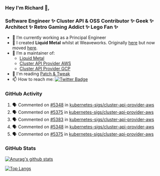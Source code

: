 ### Hey I'm Richard 👋, 

<h3 align="left">Software Engineer ✨ Cluster API & OSS Contributor ✨ Geek ✨ Architect ✨ Retro Gaming Addict ✨ Lego Fan ✨</h3>

- 🔭 I’m currently working as a Principal Engineer
- 📯 I created **Liquid Metal** whilst at Weaveworks. Originally [here](https://github.com/weaveworks-liquidmetal) but now moved [here](https://github.com/liquidmetal-dev).
- 👯 I’m a maintainer of:
  -  [Liquid Metal](https://github.com/liquidmetal-dev)
  -  [Cluster API Provider AWS](https://github.com/kubernetes-sigs/cluster-api-provider-aws)
  -  [Cluster API Provider GCP](https://github.com/kubernetes-sigs/cluster-api-provider-gcp)
- 💬 I'm reading [Patch & Tweak](https://bjooks.com/products/patch-tweak-exploring-modular-synthesis)
- 📫 How to reach me: [![Twitter Badge](https://img.shields.io/badge/-@fruit_case-00acee?style=flat&logo=Twitter&logoColor=white)](https://twitter.com/intent/follow?screen_name=fruit_case "Follow on Twitter")

### GitHub Activity 

<!--START_SECTION:activity-->
1. 🗣 Commented on [#5348](https://github.com/kubernetes-sigs/cluster-api-provider-aws/pull/5348#issuecomment-2730340834) in [kubernetes-sigs/cluster-api-provider-aws](https://github.com/kubernetes-sigs/cluster-api-provider-aws)
2. 🗣 Commented on [#5375](https://github.com/kubernetes-sigs/cluster-api-provider-aws/pull/5375#issuecomment-2730178232) in [kubernetes-sigs/cluster-api-provider-aws](https://github.com/kubernetes-sigs/cluster-api-provider-aws)
3. 🗣 Commented on [#5383](https://github.com/kubernetes-sigs/cluster-api-provider-aws/pull/5383#issuecomment-2729758404) in [kubernetes-sigs/cluster-api-provider-aws](https://github.com/kubernetes-sigs/cluster-api-provider-aws)
4. 🗣 Commented on [#5348](https://github.com/kubernetes-sigs/cluster-api-provider-aws/pull/5348#issuecomment-2729755339) in [kubernetes-sigs/cluster-api-provider-aws](https://github.com/kubernetes-sigs/cluster-api-provider-aws)
5. 🗣 Commented on [#5375](https://github.com/kubernetes-sigs/cluster-api-provider-aws/pull/5375#issuecomment-2729718977) in [kubernetes-sigs/cluster-api-provider-aws](https://github.com/kubernetes-sigs/cluster-api-provider-aws)
<!--END_SECTION:activity-->

### GitHub Stats

[![Anurag's github stats](https://github-readme-stats.vercel.app/api?username=richardcase&count_private=true&show_icons=true)](https://github.com/anuraghazra/github-readme-stats)

[![Top Langs](https://github-readme-stats.vercel.app/api/top-langs/?username=richardcase&hide=html&layout=compact)](https://github.com/anuraghazra/github-readme-stats)

